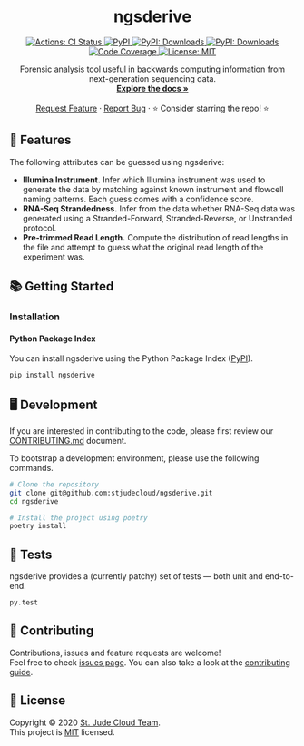 <p align="center">
  <h1 align="center">
    ngsderive
  </h1>

  <p align="center">
    <a href="https://actions-badge.atrox.dev/stjudecloud/ngsderive/goto" target="_blank">
      <img alt="Actions: CI Status"
          src="https://img.shields.io/endpoint.svg?url=https%3A%2F%2Factions-badge.atrox.dev%2Fstjudecloud%2Fngsderive%2Fbadge&style=flat" />
    </a>
    <a href="https://pypi.org/project/ngsderive/" target="_blank">
      <img alt="PyPI"
          src="https://img.shields.io/pypi/v/ngsderive?color=orange">
    </a>
    <a href="https://pypi.python.org/pypi/ngsderive/" target="_blank">
      <img alt="PyPI: Downloads"
          src="https://img.shields.io/pypi/dm/ngsderive?color=orange">
    </a>
    <a href="https://pypi.python.org/pypi/ngsderive/" target="_blank">
      <img alt="PyPI: Downloads"
          src="https://img.shields.io/pypi/pyversions/ngsderive?color=orange">
    </a>
    <a href="https://codecov.io/gh/stjudecloud/ngsderive" target="_blank">
      <img alt="Code Coverage"
          src="https://codecov.io/gh/stjudecloud/ngsderive/branch/master/graph/badge.svg" />
    </a>
    <a href="https://github.com/stjudecloud/ngsderive/blob/master/LICENSE.md" target="_blank">
    <img alt="License: MIT"
          src="https://img.shields.io/badge/License-MIT-blue.svg" />
    </a>
  </p>


  <p align="center">
    Forensic analysis tool useful in backwards computing information from next-generation sequencing data. 
    <br />
    <a href="https://stjudecloud.github.io/ngsderive/"><strong>Explore the docs »</strong></a>
    <br />
    <br />
    <a href="https://github.com/stjudecloud/ngsderive/issues/new?assignees=&labels=&template=feature_request.md&title=Descriptive%20Title&labels=enhancement">Request Feature</a>
    ·
    <a href="https://github.com/stjudecloud/ngsderive/issues/new?assignees=&labels=&template=bug_report.md&title=Descriptive%20Title&labels=bug">Report Bug</a>
    ·
    ⭐ Consider starring the repo! ⭐
    <br />
  </p>
</p>

## 🎨 Features

The following attributes can be guessed using ngsderive:

* <b>Illumina Instrument.</b> Infer which Illumina instrument was used to generate the data by matching against known instrument and flowcell naming patterns. Each guess comes with a confidence score. 
* <b>RNA-Seq Strandedness.</b> Infer from the data whether RNA-Seq data was generated using a Stranded-Forward, Stranded-Reverse, or Unstranded protocol.
* <b>Pre-trimmed Read Length.</b> Compute the distribution of read lengths in the file and attempt to guess what the original read length of the experiment was.

## 📚 Getting Started

### Installation

#### Python Package Index

You can install ngsderive using the Python Package Index ([PyPI](https://pypi.org/)).

```bash
pip install ngsderive
```

## 🖥️ Development

If you are interested in contributing to the code, please first review
our [CONTRIBUTING.md][contributing-md] document. 

To bootstrap a development environment, please use the following commands.

```bash
# Clone the repository
git clone git@github.com:stjudecloud/ngsderive.git
cd ngsderive

# Install the project using poetry
poetry install
```

## 🚧️ Tests

ngsderive provides a (currently patchy) set of tests — both unit and end-to-end.

```bash
py.test
```

## 🤝 Contributing

Contributions, issues and feature requests are welcome!<br />Feel free to check [issues page](https://github.com/stjudecloud/ngsderive/issues). You can also take a look at the [contributing guide][contributing-md].

## 📝 License

Copyright © 2020 [St. Jude Cloud Team](https://github.com/stjudecloud).<br />
This project is [MIT][license-md] licensed.

[contributing-md]: https://github.com/stjudecloud/ngsderive/blob/master/CONTRIBUTING.md
[license-md]: https://github.com/stjudecloud/ngsderive/blob/master/LICENSE.md
